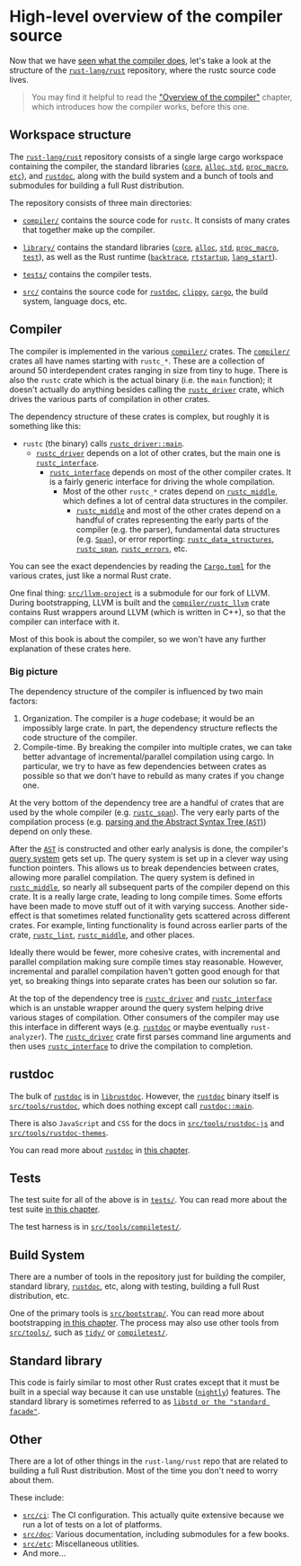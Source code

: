 # High-level overview of the compiler source

<!-- toc -->

Now that we have [seen what the compiler does][orgch],
let's take a look at the structure of the [`rust-lang/rust`] repository,
where the rustc source code lives.

[`rust-lang/rust`]: https://github.com/rust-lang/rust

> You may find it helpful to read the ["Overview of the compiler"][orgch]
> chapter, which introduces how the compiler works, before this one.

[orgch]: ./overview.md

## Workspace structure

The [`rust-lang/rust`] repository consists of a single large cargo workspace
containing the compiler, the standard libraries ([`core`], [`alloc`],[ `std`],
[`proc_macro`], [`etc`]), and [`rustdoc`], along with the build system and a
bunch of tools and submodules for building a full Rust distribution.

The repository consists of three main directories:

- [`compiler/`] contains the source code for `rustc`. It consists of many crates
  that together make up the compiler.
  
- [`library/`] contains the standard libraries ([`core`], [`alloc`], [`std`],
  [`proc_macro`], [`test`]), as well as the Rust runtime ([`backtrace`], [`rtstartup`],
  [`lang_start`]).
  
- [`tests/`] contains the compiler tests.
  
- [`src/`] contains the source code for [`rustdoc`], [`clippy`], [`cargo`], the build system,
  language docs, etc.

[`alloc`]: https://github.com/rust-lang/rust/tree/master/library/alloc
[`backtrace`]: https://github.com/rust-lang/backtrace-rs/
[`cargo`]: https://github.com/rust-lang/cargo
[`clippy`]: https://github.com/rust-lang/rust/tree/master/src/tools/clippy
[`compiler/`]: https://github.com/rust-lang/rust/tree/master/compiler
[`core`]: https://github.com/rust-lang/rust/tree/master/library/core
[`etc`]: https://github.com/rust-lang/rust/tree/master/src/etc
[`lang_start`]: https://github.com/rust-lang/rust/blob/master/library/std/src/rt.rs
[`library/`]: https://github.com/rust-lang/rust/tree/master/library
[`proc_macro`]: https://github.com/rust-lang/rust/tree/master/library/proc_macro
[`rtstartup`]: https://github.com/rust-lang/rust/tree/master/library/rtstartup
[`rust-lang/rust`]: https://github.com/rust-lang/rust
[`rustdoc`]: https://github.com/rust-lang/rust/tree/master/src/tools/rustdoc
[`src/`]: https://github.com/rust-lang/rust/tree/master/src
[`std`]: https://github.com/rust-lang/rust/tree/master/library/std
[`test`]: https://github.com/rust-lang/rust/tree/master/library/test
[`tests/`]: https://github.com/rust-lang/rust/tree/master/tests

## Compiler

The compiler is implemented in the various [`compiler/`] crates.
The [`compiler/`] crates all have names starting with `rustc_*`. These are a
collection of around 50 interdependent crates ranging in size from tiny to
huge. There is also the `rustc` crate which is the actual binary (i.e. the
`main` function); it doesn't actually do anything besides calling the
[`rustc_driver`] crate, which drives the various parts of compilation in other
crates.

The dependency structure of these crates is complex, but roughly it is
something like this:

- `rustc` (the binary) calls [`rustc_driver::main`][main].
    - [`rustc_driver`] depends on a lot of other crates, but the main one is
      [`rustc_interface`].
        - [`rustc_interface`] depends on most of the other compiler crates. It
          is a fairly generic interface for driving the whole compilation.
            - Most of the other `rustc_*` crates depend on [`rustc_middle`],
              which defines a lot of central data structures in the compiler.
                - [`rustc_middle`] and most of the other crates depend on a
                  handful of crates representing the early parts of the
                  compiler (e.g. the parser), fundamental data structures (e.g.
                  [`Span`]), or error reporting: [`rustc_data_structures`],
                  [`rustc_span`], [`rustc_errors`], etc.

[`rustc_data_structures`]: https://doc.rust-lang.org/nightly/nightly-rustc/rustc_data_structures/index.html
[`rustc_driver`]: https://doc.rust-lang.org/nightly/nightly-rustc/rustc_driver/index.html
[`rustc_errors`]: https://doc.rust-lang.org/nightly/nightly-rustc/rustc_errors/index.html
[`rustc_interface`]: https://doc.rust-lang.org/nightly/nightly-rustc/rustc_interface/index.html
[`rustc_middle`]: https://doc.rust-lang.org/nightly/nightly-rustc/rustc_middle/index.html
[`rustc_span`]: https://doc.rust-lang.org/nightly/nightly-rustc/rustc_span/index.html
[`Span`]: https://doc.rust-lang.org/nightly/nightly-rustc/rustc_span/struct.Span.html
[main]: https://doc.rust-lang.org/nightly/nightly-rustc/rustc_driver/fn.main.html

You can see the exact dependencies by reading the [`Cargo.toml`] for the various
crates, just like a normal Rust crate.

One final thing: [`src/llvm-project`] is a submodule for our fork of LLVM.
During bootstrapping, LLVM is built and the [`compiler/rustc_llvm`] crate
contains Rust wrappers around LLVM (which is written in C++), so that the
compiler can interface with it.

Most of this book is about the compiler, so we won't have any further
explanation of these crates here.

[`compiler/rustc_llvm`]: https://github.com/rust-lang/rust/tree/master/compiler/rustc_llvm
[`src/llvm-project`]: https://github.com/rust-lang/rust/tree/master/src/
[`Cargo.toml`]: https://github.com/rust-lang/rust/blob/master/Cargo.toml

### Big picture

The dependency structure of the compiler is influenced by two main factors:

1. Organization. The compiler is a _huge_ codebase; it would be an impossibly
   large crate. In part, the dependency structure reflects the code structure
   of the compiler.
2. Compile-time. By breaking the compiler into multiple crates, we can take
   better advantage of incremental/parallel compilation using cargo. In
   particular, we try to have as few dependencies between crates as possible so
   that we don't have to rebuild as many crates if you change one.

At the very bottom of the dependency tree are a handful of crates that are used
by the whole compiler (e.g. [`rustc_span`]). The very early parts of the
compilation process (e.g. [parsing and the Abstract Syntax Tree (`AST`)][parser]) 
depend on only these.

After the [`AST`][parser] is constructed and other early analysis is done, the
compiler's [query system][query] gets set up. The query system is set up in a
clever way using function pointers. This allows us to break dependencies
between crates, allowing more parallel compilation. The query system is defined
in [`rustc_middle`], so nearly all subsequent parts of the compiler depend on
this crate. It is a really large crate, leading to long compile times. Some
efforts have been made to move stuff out of it with varying success. Another
side-effect is that sometimes related functionality gets scattered across
different crates. For example, linting functionality is found across earlier
parts of the crate, [`rustc_lint`], [`rustc_middle`], and other places.

Ideally there would be fewer, more cohesive crates, with incremental and
parallel compilation making sure compile times stay reasonable. However,
incremental and parallel compilation haven't gotten good enough for that yet,
so breaking things into separate crates has been our solution so far.

At the top of the dependency tree is [`rustc_driver`] and [`rustc_interface`]
which is an unstable wrapper around the query system helping drive various
stages of compilation. Other consumers of the compiler may use this interface
in different ways (e.g. [`rustdoc`] or maybe eventually `rust-analyzer`). The
[`rustc_driver`] crate first parses command line arguments and then uses
[`rustc_interface`] to drive the compilation to completion.

[parser]: https://doc.rust-lang.org/nightly/nightly-rustc/rustc_parse/index.html
[`rustc_lint`]: https://doc.rust-lang.org/nightly/nightly-rustc/rustc_lint/index.html
[query]: ./query.md

## rustdoc

The bulk of [`rustdoc`] is in [`librustdoc`]. However, the [`rustdoc`] binary
itself is [`src/tools/rustdoc`], which does nothing except call [`rustdoc::main`].

There is also `JavaScript` and `CSS` for the docs in [`src/tools/rustdoc-js`]
and [`src/tools/rustdoc-themes`].

You can read more about [`rustdoc`] in [this chapter][rustdoc-chapter].

[`librustdoc`]: https://doc.rust-lang.org/nightly/nightly-rustc/rustdoc/index.html
[`rustdoc::main`]: https://doc.rust-lang.org/nightly/nightly-rustc/rustdoc/fn.main.html
[`src/tools/rustdoc-js`]: https://github.com/rust-lang/rust/tree/master/src/tools/rustdoc-js
[`src/tools/rustdoc-themes`]: https://github.com/rust-lang/rust/tree/master/src/tools/rustdoc-themes
[`src/tools/rustdoc`]:  https://github.com/rust-lang/rust/tree/master/src/tools/rustdoc
[rustdoc-chapter]: ./rustdoc.md

## Tests

The test suite for all of the above is in [`tests/`]. You can read more
about the test suite [in this chapter][testsch].

The test harness is in [`src/tools/compiletest/`][`compiletest/`].

[`tests/`]: https://github.com/rust-lang/rust/tree/master/tests
[testsch]: ./tests/intro.md

## Build System

There are a number of tools in the repository just for building the compiler,
standard library, [`rustdoc`], etc, along with testing, building a full Rust
distribution, etc.

One of the primary tools is [`src/bootstrap/`]. You can read more about
bootstrapping [in this chapter][bootstch]. The process may also use other tools
from [`src/tools/`], such as [`tidy/`] or [`compiletest/`].

[`compiletest/`]: https://github.com/rust-lang/rust/tree/master/src/tools/compiletest
[`src/bootstrap/`]: https://github.com/rust-lang/rust/tree/master/src/bootstrap
[`src/tools/`]: https://github.com/rust-lang/rust/tree/master/src/tools
[`tidy/`]: https://github.com/rust-lang/rust/tree/master/src/tools/tidy
[bootstch]: ./building/bootstrapping/intro.md

## Standard library

This code is fairly similar to most other Rust crates except that it must be
built in a special way because it can use unstable ([`nightly`]) features.
The standard library is sometimes referred to as [`libstd or the "standard facade"`].

[`libstd or the "standard facade"`]: https://rust-lang.github.io/rfcs/0040-libstd-facade.html
[`nightly`]: https://doc.rust-lang.org/nightly/nightly-rustc/

## Other

There are a lot of other things in the `rust-lang/rust` repo that are related
to building a full Rust distribution. Most of the time you don't need to worry about them.

These include:
- [`src/ci`]: The CI configuration. This actually quite extensive because we
  run a lot of tests on a lot of platforms.
- [`src/doc`]: Various documentation, including submodules for a few books.
- [`src/etc`]: Miscellaneous utilities.
- And more...

[`src/ci`]: https://github.com/rust-lang/rust/tree/master/src/ci
[`src/doc`]: https://github.com/rust-lang/rust/tree/master/src/doc
[`src/etc`]: https://github.com/rust-lang/rust/tree/master/src/etc

